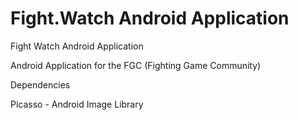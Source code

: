 # Fight.Watch Android Application
Fight Watch Android Application

Android Application for the FGC (Fighting Game Community)

Dependencies

Picasso - Android Image Library
